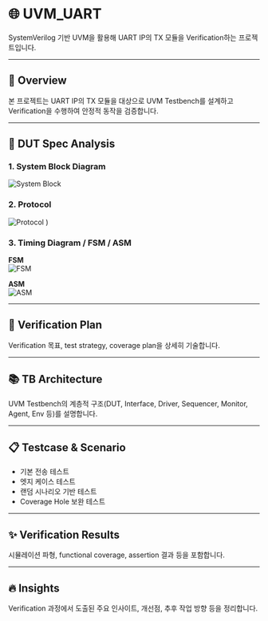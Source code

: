 # 🌐 UVM_UART

SystemVerilog 기반 UVM을 활용해 UART IP의 TX 모듈을 Verification하는 프로젝트입니다.

---

## 🔎 Overview

본 프로젝트는 UART IP의 TX 모듈을 대상으로 UVM Testbench를 설계하고 Verification을 수행하여 안정적 동작을 검증합니다.

---

## 📌 DUT Spec Analysis

### 1. System Block Diagram
![System Block](https://github.com/user-attachments/assets/f35191cc-3701-4830-ada3-a31a89ce559e)

### 2. Protocol
![Protocol](https://github.com/user-attachments/assets/0bf95832-7a3f-4a1a-8e93-271f4bd011b7)
)

### 3. Timing Diagram / FSM / ASM
**FSM**  
![FSM](https://github.com/user-attachments/assets/b4991daa-326d-4f95-9840-c5816e181085)

**ASM**  
![ASM](https://github.com/user-attachments/assets/4bb34b18-3029-4c76-a67c-f4e1cb682ad6)

---

## 🔁 Verification Plan

Verification 목표, test strategy, coverage plan을 상세히 기술합니다.

---

## 📚 TB Architecture

UVM Testbench의 계층적 구조(DUT, Interface, Driver, Sequencer, Monitor, Agent, Env 등)를 설명합니다.

---

## 📋 Testcase & Scenario

- 기본 전송 테스트
- 엣지 케이스 테스트
- 랜덤 시나리오 기반 테스트
- Coverage Hole 보완 테스트

---

## ✨ Verification Results

시뮬레이션 파형, functional coverage, assertion 결과 등을 포함합니다.

---

## 🔥 Insights

Verification 과정에서 도출된 주요 인사이트, 개선점, 추후 작업 방향 등을 정리합니다.
